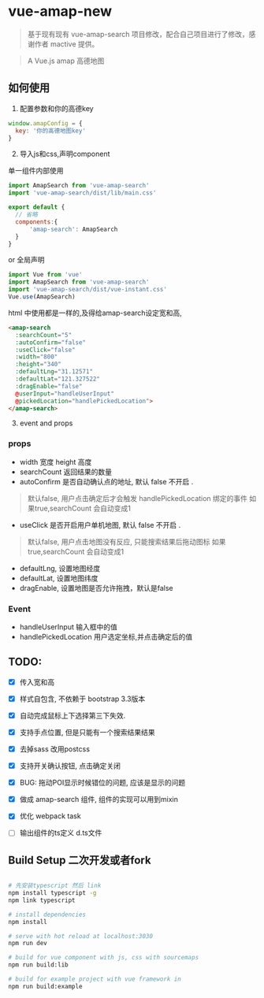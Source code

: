 # vue-amap-new

> 基于现有现有 vue-amap-search 项目修改，配合自己项目进行了修改，感谢作者 mactive 提供。

> A Vue.js amap 高德地图

## 如何使用

1. 配置参数和你的高德key

```javascript
window.amapConfig = {
  key: '你的高德地图key'
}
```
2. 导入js和css,声明component

单一组件内部使用
```javascript
import AmapSearch from 'vue-amap-search'
import 'vue-amap-search/dist/lib/main.css'

export default {
  // 省略
  components:{
      'amap-search': AmapSearch
  }
}
```
or 全局声明

```javascript
import Vue from 'vue'
import AmapSearch from 'vue-amap-search'
import 'vue-amap-search/dist/vue-instant.css'
Vue.use(AmapSearch)
```

html 中使用都是一样的,及得给amap-search设定宽和高,
```html
<amap-search 
  :searchCount="5"
  :autoConfirm="false"
  :useClick="false"
  :width="800"
  :height="340"
  :defaultLng="31.12571"
  :defaultLat="121.327522"
  :dragEnable="false"
  @userInput="handleUserInput"
  @pickedLocation="handlePickedLocation">
</amap-search>
```

3. event and props

### props
* width 宽度
  height 高度
* searchCount 返回结果的数量
* autoConfirm 是否自动确认点的地址, 默认 false 不开启 . 
> 默认false, 用户点击确定后才会触发 handlePickedLocation 绑定的事件
> 如果true,searchCount 会自动变成1
* useClick 是否开启用户单机地图, 默认 false 不开启 . 
> 默认false, 用户点击地图没有反应, 只能搜索结果后拖动图标
> 如果true,searchCount 会自动变成1
* defaultLng, 设置地图经度
* defaultLat, 设置地图纬度
* dragEnable, 设置地图是否允许拖拽，默认是false


### Event
* handleUserInput 输入框中的值
* handlePickedLocation 用户选定坐标,并点击确定后的值



## TODO: 
- [x] 传入宽和高
- [x] 样式自包含, 不依赖于 bootstrap 3.3版本
- [x] 自动完成鼠标上下选择第三下失效.
- [x] 支持手点位置, 但是只能有一个搜索结果结果
- [x] 去掉sass 改用postcss
- [x] 支持开关确认按钮, 点击确定关闭
- [x] BUG: 拖动POI显示时候错位的问题, 应该是显示的问题
- [x] 做成 amap-search 组件, 组件的实现可以用到mixin
- [x] 优化 webpack task
- [ ] 输出组件的ts定义 d.ts文件



## Build Setup 二次开发或者fork

``` bash

# 先安装typescript 然后 link
npm install typescript -g
npm link typescript

# install dependencies
npm install

# serve with hot reload at localhost:3030
npm run dev

# build for vue component with js, css with sourcemaps
npm run build:lib

# build for example project with vue framework in
npm run build:example



```
